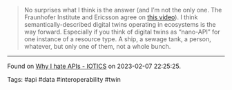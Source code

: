 > No surprises what I think is the answer (and I’m not the only one. The Fraunhofer Institute and Ericsson agree on [this video](https://www.youtube.com/watch?v=YNSVhE2z_BI)). I think semantically-described digital twins operating in ecosystems is the way forward. Especially if you think of digital twins as “nano-API” for one instance of a resource type. A ship, a sewage tank, a person, whatever, but only one of them, not a whole bunch.

---

Found on [Why I hate APIs - IOTICS](https://iotics.com/why-i-hate-apis/) on 2023-02-07 22:25:25.

Tags: #api #data #interoperability #twin 